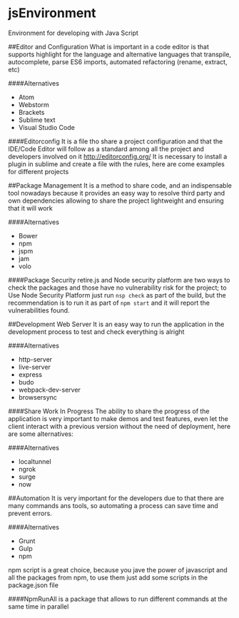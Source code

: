 # jsEnvironment
Environment for developing with Java Script

##Editor and Configuration
What is important in a code editor is that supports highlight for the language and alternative languages that transpile, autocomplete, parse ES6 imports, automated refactoring (rename, extract, etc)

####Alternatives
- Atom 
- Webstorm
- Brackets
- Sublime text
- Visual Studio Code

####Editorconfig
It is a file tho share a project configuration and that the IDE/Code Editor will follow as a standard among all the project and developers involved on it
http://editorconfig.org/
It is necessary to install a plugin in sublime and create a file with the rules, here are come examples for different projects

##Package Management
It is a method to share code, and an indispensable tool nowadays because it provides an easy way to resolve third party and own dependencies allowing to share the project lightweight and ensuring that it will work

####Alternatives
- Bower
- npm
- jspm
- jam
- volo

####Package Security
retire.js and Node security platform are two ways to check the packages and those have no vulnerability risk for the project; to Use Node Security Platform just run `nsp check` as part of the build, but the recommendation is to run it as part of `npm start` and it will report the vulnerabilities found.

##Development Web Server
It is an easy way to run the application in the development process to test and check everything is alright

####Alternatives
- http-server
- live-server
- express
- budo
- webpack-dev-server
- browsersync

####Share Work In Progress
The ability to share the progress of the application is very important to make demos and test features, even let the client interact with a previous version without the need of deployment, here are some alternatives:

####Alternatives
- localtunnel
- ngrok
- surge
- now

##Automation
It is very important for the developers due to that there are many commands ans tools, so automating a process can save time and prevent errors.

####Alternatives
- Grunt
- Gulp
- npm

npm script is a great choice, because you jave the power of javascript and all the packages from npm, to use them just add some scripts in the package.json file

####NpmRunAll
is a package that allows to run different commands at the same time
in parallel

